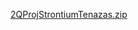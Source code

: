 [2QProjStrontiumTenazas.zip](https://github.com/Justin-Nicholas-Tenazas/justin-nicholas-tenazas.github.io/files/7724529/2QProjStrontiumTenazas.zip)
